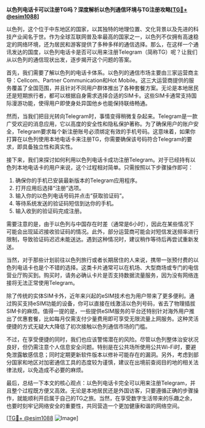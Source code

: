 **以色列电话卡可以注册TG吗？深度解析以色列通信环境与TG注册攻略[[TG💪+ @esim1088](https://t.me/s/esim1088)]**

以色列，这个位于中东地区的国家，以其独特的地理位置、文化背景以及先进的科技产业闻名于世。作为全球互联网普及率最高的国家之一，以色列不仅拥有高速稳定的网络环境，还为居民和游客提供了多种多样的通信选择。那么，在这样一个通讯发达的国度，以色列电话卡是否可以用来注册Telegram（简称TG）呢？让我们从以色列的通信现状出发，逐步揭开这个问题的答案。

首先，我们需要了解以色列的电话卡体系。以色列的通信市场主要由三家运营商主导：Cellcom、Partner Communication和Hot Mobile。这三大运营商提供的服务覆盖了全国范围，并且针对不同用户群体推出了各种套餐方案。无论是本地居民还是短期旅行者，都可以根据自身需求选择合适的SIM卡。这些SIM卡通常支持国际漫游功能，使得用户即使身处异国他乡也能保持联络畅通。

然而，当我们把目光转向Telegram时，事情变得稍微复杂起来。Telegram是一款广受欢迎的消息应用，它以高度的安全性和隐私保护著称。为了确保用户的账户安全，Telegram要求每个新注册账号必须绑定有效的手机号码。这意味着，如果你打算在以色列使用本地电话卡来注册TG，你需要确保该号码符合Telegram的要求，即具备独立性和真实性。

接下来，我们来探讨如何利用以色列电话卡成功注册Telegram。对于已经持有以色列本地电话卡的用户来说，这个过程相对简单。只需按照以下步骤操作即可：

1. 确保你的手机已安装最新版本的Telegram应用程序。
2. 打开应用后选择“注册”选项。
3. 输入你的以色列电话号码并点击“获取验证码”。
4. 等待系统发送的验证码短信到达你的手机。
5. 输入收到的验证码完成注册。

需要注意的是，由于以色列与中国存在时差（通常是6小时），因此在某些情况下可能会出现延迟接收验证码的情况。此外，部分运营商可能会对短信发送频率进行限制，导致验证码迟迟未能送达。遇到这种情况时，建议稍作等待后再尝试重新发送。

当然，对于那些计划前往以色列旅行或者长期居住的人来说，携带一张预付费的以色列电话卡也是个不错的选择。这类卡片通常可以在机场、大型商场或专门的电信营业厅购买到。购买时，请务必确认卡片是否支持数据流量服务，因为没有网络连接将无法正常使用Telegram。

除了传统的实体SIM卡外，近年来兴起的eSIM技术也为用户带来了更多便利。通过购买支持eSIM功能的设备，你可以直接在线激活以色列号码，省去了物理插拔SIM卡的麻烦。值得一提的是，一些提供eSIM服务的平台还特别针对海外用户推出了优惠套餐，比如每月仅需支付少量费用即可享受无限流量上网服务。这种灵活便捷的方式无疑大大降低了初次接触以色列通信市场的门槛。

不过，在享受便捷的同时，我们也应该警惕潜在的风险。尽管以色列整体治安状况良好，但仍需注意个人信息安全问题。特别是在公共场所使用公共Wi-Fi时，要避免泄露敏感信息；同时定期更新软件版本以修补可能存在的漏洞。另外，考虑到部分国家和地区对加密通信工具的态度较为谨慎，建议在出境前查阅目的地的相关法律法规，以免造成不必要的麻烦。

最后，总结一下本文的核心观点：以色列电话卡完全可以用来注册Telegram，并且整个过程既方便又高效。无论是本地居民还是外国访客，只要遵循正确的步骤操作，就能顺利开启属于自己的TG之旅。当然，在享受数字生活带来的乐趣之余，也要时刻牢记网络安全的重要性，共同营造一个更加健康和谐的网络空间。

[[TG💪+ @esim1088](https://t.me/s/esim1088) ![Image](https://i.postimg.cc/4NQfJmqS/Snipaste-2025-05-13-00-14-12.png)]